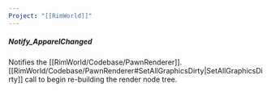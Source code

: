 ```yaml
---
Project: "[[RimWorld]]"
---
```

##### Notify_ApparelChanged
Notifies the [[RimWorld/Codebase/PawnRenderer]].[[RimWorld/Codebase/PawnRenderer#SetAllGraphicsDirty|SetAllGraphicsDirty]] call to begin re-building the render node tree.
